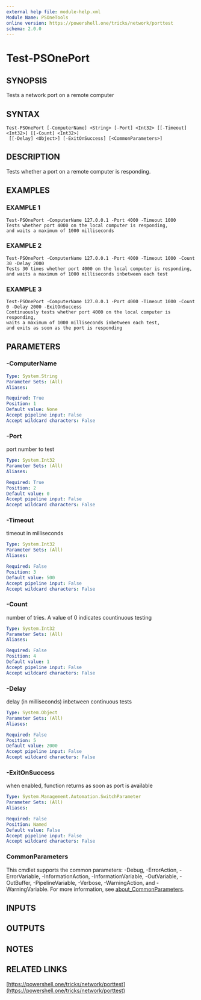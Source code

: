 ```yaml
---
external help file: module-help.xml
Module Name: PSOneTools
online version: https://powershell.one/tricks/network/porttest
schema: 2.0.0
---
```


# Test-PSOnePort

## SYNOPSIS
Tests a network port on a remote computer

## SYNTAX

```
Test-PSOnePort [-ComputerName] <String> [-Port] <Int32> [[-Timeout] <Int32>] [[-Count] <Int32>]
 [[-Delay] <Object>] [-ExitOnSuccess] [<CommonParameters>]
```

## DESCRIPTION
Tests whether a port on a remote computer is responding.

## EXAMPLES

### EXAMPLE 1
```
Test-PSOnePort -ComputerName 127.0.0.1 -Port 4000 -Timeout 1000 
Tests whether port 4000 on the local computer is responding, 
and waits a maximum of 1000 milliseconds
```

### EXAMPLE 2
```
Test-PSOnePort -ComputerName 127.0.0.1 -Port 4000 -Timeout 1000 -Count 30 -Delay 2000
Tests 30 times whether port 4000 on the local computer is responding, 
and waits a maximum of 1000 milliseconds inbetween each test
```

### EXAMPLE 3
```
Test-PSOnePort -ComputerName 127.0.0.1 -Port 4000 -Timeout 1000 -Count 0 -Delay 2000 -ExitOnSuccess
Continuously tests whether port 4000 on the local computer is responding, 
waits a maximum of 1000 milliseconds inbetween each test, 
and exits as soon as the port is responding
```

## PARAMETERS

### -ComputerName


```yaml
Type: System.String
Parameter Sets: (All)
Aliases:

Required: True
Position: 1
Default value: None
Accept pipeline input: False
Accept wildcard characters: False
```

### -Port
port number to test

```yaml
Type: System.Int32
Parameter Sets: (All)
Aliases:

Required: True
Position: 2
Default value: 0
Accept pipeline input: False
Accept wildcard characters: False
```

### -Timeout
timeout in milliseconds

```yaml
Type: System.Int32
Parameter Sets: (All)
Aliases:

Required: False
Position: 3
Default value: 500
Accept pipeline input: False
Accept wildcard characters: False
```

### -Count
number of tries.
A value of 0 indicates countinuous testing

```yaml
Type: System.Int32
Parameter Sets: (All)
Aliases:

Required: False
Position: 4
Default value: 1
Accept pipeline input: False
Accept wildcard characters: False
```

### -Delay
delay (in milliseconds) inbetween continuous tests

```yaml
Type: System.Object
Parameter Sets: (All)
Aliases:

Required: False
Position: 5
Default value: 2000
Accept pipeline input: False
Accept wildcard characters: False
```

### -ExitOnSuccess
when enabled, function returns as soon as port is available

```yaml
Type: System.Management.Automation.SwitchParameter
Parameter Sets: (All)
Aliases:

Required: False
Position: Named
Default value: False
Accept pipeline input: False
Accept wildcard characters: False
```

### CommonParameters
This cmdlet supports the common parameters: -Debug, -ErrorAction, -ErrorVariable, -InformationAction, -InformationVariable, -OutVariable, -OutBuffer, -PipelineVariable, -Verbose, -WarningAction, and -WarningVariable. For more information, see [about_CommonParameters](http://go.microsoft.com/fwlink/?LinkID=113216).

## INPUTS

## OUTPUTS

## NOTES

## RELATED LINKS

[https://powershell.one/tricks/network/porttest](https://powershell.one/tricks/network/porttest)

